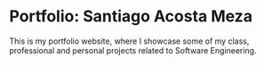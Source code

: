 # Portfolio: Santiago Acosta Meza

This is my portfolio website, where I showcase some of my class, professional and personal projects related to Software Engineering.
